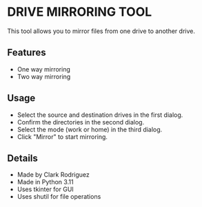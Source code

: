 # DRIVE MIRRORING TOOL 
This tool allows you to mirror files from one drive to another drive.

## Features

- One way mirroring
- Two way mirroring

## Usage

- Select the source and destination drives in the first dialog.
- Confirm the directories in the second dialog.
- Select the mode (work or home) in the third dialog.
- Click "Mirror" to start mirroring.

## Details

- Made by Clark Rodriguez 
- Made in Python 3.11
- Uses tkinter for GUI
- Uses shutil for file operations